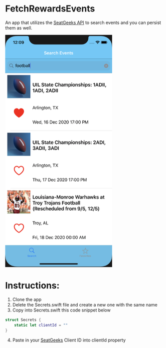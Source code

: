 # FetchRewardsEvents

An app that utilizes the [SeatGeeks API](https://platform.seatgeek.com/) to search events and you can persist them as well.

<img src=https://github.com/Agarrovi1/FetchRewardsEvents/blob/main/Images/FetchRewardsScreenShot.png alt=Example width=343 height=743>

# Instructions:
1. Clone the app
2. Delete the Secrets.swift file and create a new one with the same name
3. Copy into Secrets.swift this code snippet below

```swift
struct Secrets {
    static let clientId = ""
}
```
4. Paste in your [SeatGeeks](https://seatgeek.com/?next=%2Faccount%2Fdevelop#login) Client ID into clientId property
